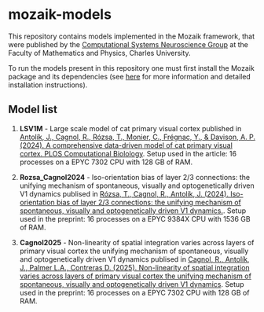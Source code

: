 # mozaik-models
This repository contains models implemented in the Mozaik framework, that were published by the [Computational Systems Neuroscience Group](http://csng.mff.cuni.cz/) at the Faculty of Mathematics and Physics, Charles University. 

To run the models present in this repository one must first install the Mozaik package and its dependencies (see [here](https://github.com/CSNG-MFF/mozaik) for more information and detailed installation instructions).

## Model list

1. **LSV1M**  - Large scale model of cat primary visual cortex published in [Antolík, J., Cagnol, R., Rózsa, T., Monier, C., Frégnac, Y., & Davison, A. P. (2024). A comprehensive data-driven model of cat primary visual cortex. PLOS Computational Biolology](https://pmc.ncbi.nlm.nih.gov/articles/PMC11371232/). Setup used in the article: 16 processes on a EPYC 7302 CPU with 128 GB of RAM.
        
2. **Rozsa_Cagnol2024**  - Iso-orientation bias of layer 2/3 connections: the unifying mechanism of spontaneous, visually and optogenetically driven V1 dynamics publised in [Rózsa, T., Cagnol, R., Antolík, J. (2024). Iso-orientation bias of layer 2/3 connections: the unifying mechanism of spontaneous, visually and optogenetically driven V1 dynamics.](https://www.biorxiv.org/content/10.1101/2024.11.19.624284v2). Setup used in the preprint: 16 processes on a EPYC 9384X CPU with 1536 GB of RAM.
 
3. **Cagnol2025**  - Non-linearity of spatial integration varies across layers of primary visual cortex the unifying mechanism of spontaneous, visually and optogenetically driven V1 dynamics publised in [Cagnol, R., Antolík, J., Palmer L.A., Contreras D. (2025). Non-linearity of spatial integration varies across layers of primary visual cortex the unifying mechanism of spontaneous, visually and optogenetically driven V1 dynamics](https://www.biorxiv.org/content/10.1101/2025.04.10.648107v1.full). Setup used in the preprint: 16 processes on a EPYC 7302 CPU with 128 GB of RAM.
 
